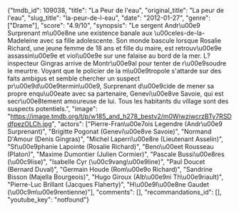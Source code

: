 {"tmdb_id": 109038, "title": "La Peur de l'eau", "original_title": "La peur de l'eau", "slug_title": "la-peur-de-l-eau", "date": "2012-01-27", "genre": ["Drame"], "score": "4.9/10", "synopsis": "Le sergent Andr\u00e9 Surprenant m\u00e8ne une existence banale aux \u00celes-de-la-Madeleine avec sa fille adolescente. Son monde bascule lorsque Rosalie Richard, une jeune femme de 18 ans et fille du maire, est retrouv\u00e9e assassin\u00e9e et viol\u00e9e sur une falaise au bord de la mer. L?inspecteur Gingras arrive de Montr\u00e9al pour tenter de r\u00e9soudre le meurtre. Voyant que le policier de la m\u00e9tropole s'attarde sur des faits ambigus et semble chercher un suspect pr\u00e9d\u00e9termin\u00e9, Surprenant d\u00e9cide de mener sa propre enqu\u00eate avec sa partenaire, Genevi\u00e8ve Savoie, qui est secr\u00e8tement amoureuse de lui. Tous les habitants du village sont des suspects potentiels.", "image": "https://image.tmdb.org/t/p/w185_and_h278_bestv2/m0WiwziwcrzBTy7RSDdfpezOLCh.jpg", "actors": ["Pierre-Fran\u00e7ois Legendre (Andr\u00e9 Surprenant)", "Brigitte Pogonat (Genevi\u00e8ve Savoie)", "Normand D'Amour (Denis Gingras)", "Michel Laperri\u00e8re (Lieutenant Asselin)", "St\u00e9phanie Lapointe (Rosalie Richard)", "Beno\u00eet Rousseau (Platon)", "Maxime Dumontier (Julien Cormier)", "Pascale Bussi\u00e8res (\u00c9lise)", "Isabelle Cyr (\u00c9vang\u00e9line)", "Paul Doucet (Bernard Duval)", "Germain Houde (Rom\u00e9o Richard)", "Sandrine Bisson (Majella Bourgeois)", "Hugo Giroux (Alb\u00e9ni Th\u00e9riault)", "Pierre-Luc Brillant (Jacques Flaherty)", "H\u00e9l\u00e8ne Gaudet (\u00c9m\u00e9rentienne)"], "comments": [], "recommandations_id": [], "youtube_key": "notfound"}